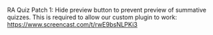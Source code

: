 RA Quiz Patch 1: Hide preview button to prevent preview of summative quizzes. This is required to allow our custom plugin to work: https://www.screencast.com/t/rwE9bsNLPKi3 
